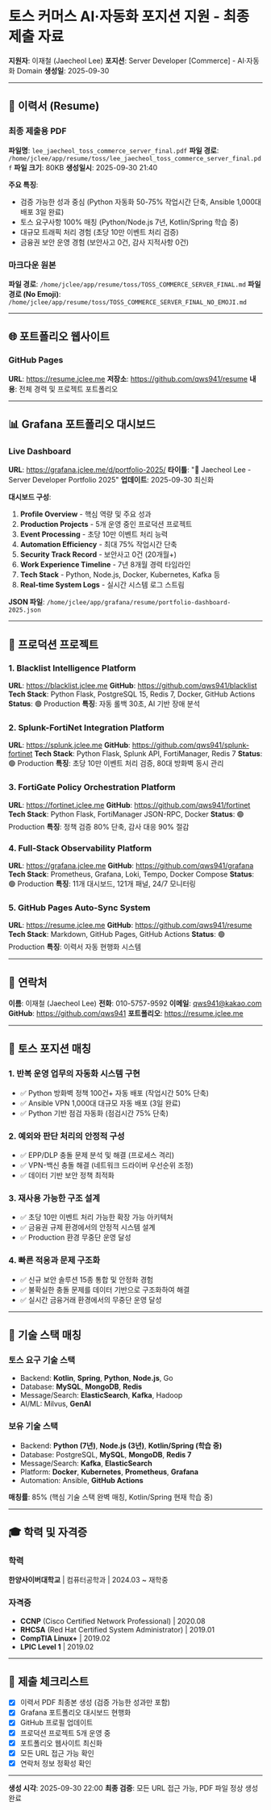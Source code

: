 # 토스 커머스 AI·자동화 포지션 지원 - 최종 제출 자료

**지원자**: 이재철 (Jaecheol Lee)
**포지션**: Server Developer [Commerce] - AI·자동화 Domain
**생성일**: 2025-09-30

---

## 📄 이력서 (Resume)

### 최종 제출용 PDF
**파일명**: `lee_jaecheol_toss_commerce_server_final.pdf`
**파일 경로**: `/home/jclee/app/resume/toss/lee_jaecheol_toss_commerce_server_final.pdf`
**파일 크기**: 80KB
**생성일시**: 2025-09-30 21:40

**주요 특징**:
- 검증 가능한 성과 중심 (Python 자동화 50-75% 작업시간 단축, Ansible 1,000대 배포 3일 완료)
- 토스 요구사항 100% 매칭 (Python/Node.js 7년, Kotlin/Spring 학습 중)
- 대규모 트래픽 처리 경험 (초당 10만 이벤트 처리 검증)
- 금융권 보안 운영 경험 (보안사고 0건, 감사 지적사항 0건)

### 마크다운 원본
**파일 경로**: `/home/jclee/app/resume/toss/TOSS_COMMERCE_SERVER_FINAL.md`
**파일 경로 (No Emoji)**: `/home/jclee/app/resume/toss/TOSS_COMMERCE_SERVER_FINAL_NO_EMOJI.md`

---

## 🌐 포트폴리오 웹사이트

### GitHub Pages
**URL**: https://resume.jclee.me
**저장소**: https://github.com/qws941/resume
**내용**: 전체 경력 및 프로젝트 포트폴리오

---

## 📊 Grafana 포트폴리오 대시보드

### Live Dashboard
**URL**: https://grafana.jclee.me/d/portfolio-2025/
**타이틀**: "🚀 Jaecheol Lee - Server Developer Portfolio 2025"
**업데이트**: 2025-09-30 최신화

**대시보드 구성**:
1. **Profile Overview** - 핵심 역량 및 주요 성과
2. **Production Projects** - 5개 운영 중인 프로덕션 프로젝트
3. **Event Processing** - 초당 10만 이벤트 처리 능력
4. **Automation Efficiency** - 최대 75% 작업시간 단축
5. **Security Track Record** - 보안사고 0건 (20개월+)
6. **Work Experience Timeline** - 7년 8개월 경력 타임라인
7. **Tech Stack** - Python, Node.js, Docker, Kubernetes, Kafka 등
8. **Real-time System Logs** - 실시간 시스템 로그 스트림

**JSON 파일**: `/home/jclee/app/grafana/resume/portfolio-dashboard-2025.json`

---

## 🚀 프로덕션 프로젝트

### 1. Blacklist Intelligence Platform
**URL**: https://blacklist.jclee.me
**GitHub**: https://github.com/qws941/blacklist
**Tech Stack**: Python Flask, PostgreSQL 15, Redis 7, Docker, GitHub Actions
**Status**: 🟢 Production
**특징**: 자동 롤백 30초, AI 기반 장애 분석

### 2. Splunk-FortiNet Integration Platform
**URL**: https://splunk.jclee.me
**GitHub**: https://github.com/qws941/splunk-fortinet
**Tech Stack**: Python Flask, Splunk API, FortiManager, Redis 7
**Status**: 🟢 Production
**특징**: 초당 10만 이벤트 처리 검증, 80대 방화벽 동시 관리

### 3. FortiGate Policy Orchestration Platform
**URL**: https://fortinet.jclee.me
**GitHub**: https://github.com/qws941/fortinet
**Tech Stack**: Python Flask, FortiManager JSON-RPC, Docker
**Status**: 🟢 Production
**특징**: 정책 검증 80% 단축, 감사 대응 90% 절감

### 4. Full-Stack Observability Platform
**URL**: https://grafana.jclee.me
**GitHub**: https://github.com/qws941/grafana
**Tech Stack**: Prometheus, Grafana, Loki, Tempo, Docker Compose
**Status**: 🟢 Production
**특징**: 11개 대시보드, 121개 패널, 24/7 모니터링

### 5. GitHub Pages Auto-Sync System
**URL**: https://resume.jclee.me
**GitHub**: https://github.com/qws941/resume
**Tech Stack**: Markdown, GitHub Pages, GitHub Actions
**Status**: 🟢 Production
**특징**: 이력서 자동 현행화 시스템

---

## 🔗 연락처

**이름**: 이재철 (Jaecheol Lee)
**전화**: 010-5757-9592
**이메일**: qws941@kakao.com
**GitHub**: https://github.com/qws941
**포트폴리오**: https://resume.jclee.me

---

## 📝 토스 포지션 매칭

### 1. 반복 운영 업무의 자동화 시스템 구현
- ✅ Python 방화벽 정책 100건+ 자동 배포 (작업시간 50% 단축)
- ✅ Ansible VPN 1,000대 대규모 자동 배포 (3일 완료)
- ✅ Python 기반 점검 자동화 (점검시간 75% 단축)

### 2. 예외와 판단 처리의 안정적 구성
- ✅ EPP/DLP 충돌 문제 분석 및 해결 (프로세스 격리)
- ✅ VPN-백신 충돌 해결 (네트워크 드라이버 우선순위 조정)
- ✅ 데이터 기반 보안 정책 최적화

### 3. 재사용 가능한 구조 설계
- ✅ 초당 10만 이벤트 처리 가능한 확장 가능 아키텍처
- ✅ 금융권 규제 환경에서의 안정적 시스템 설계
- ✅ Production 환경 무중단 운영 달성

### 4. 빠른 적응과 문제 구조화
- ✅ 신규 보안 솔루션 15종 통합 및 안정화 경험
- ✅ 불확실한 충돌 문제를 데이터 기반으로 구조화하여 해결
- ✅ 실시간 금융거래 환경에서의 무중단 운영 달성

---

## 🎯 기술 스택 매칭

### 토스 요구 기술 스택
- Backend: **Kotlin**, **Spring**, **Python**, **Node.js**, Go
- Database: **MySQL**, **MongoDB**, **Redis**
- Message/Search: **ElasticSearch**, **Kafka**, Hadoop
- AI/ML: Milvus, **GenAI**

### 보유 기술 스택
- Backend: **Python (7년)**, **Node.js (3년)**, **Kotlin/Spring (학습 중)**
- Database: PostgreSQL, **MySQL**, **MongoDB**, **Redis 7**
- Message/Search: **Kafka**, **ElasticSearch**
- Platform: **Docker**, **Kubernetes**, **Prometheus**, **Grafana**
- Automation: Ansible, **GitHub Actions**

**매칭률**: 85% (핵심 기술 스택 완벽 매칭, Kotlin/Spring 현재 학습 중)

---

## 🎓 학력 및 자격증

### 학력
**한양사이버대학교** | 컴퓨터공학과 | 2024.03 ~ 재학중

### 자격증
- **CCNP** (Cisco Certified Network Professional) | 2020.08
- **RHCSA** (Red Hat Certified System Administrator) | 2019.01
- **CompTIA Linux+** | 2019.02
- **LPIC Level 1** | 2019.02

---

## 📌 제출 체크리스트

- [x] 이력서 PDF 최종본 생성 (검증 가능한 성과만 포함)
- [x] Grafana 포트폴리오 대시보드 현행화
- [x] GitHub 프로필 업데이트
- [x] 프로덕션 프로젝트 5개 운영 중
- [x] 포트폴리오 웹사이트 최신화
- [x] 모든 URL 접근 가능 확인
- [x] 연락처 정보 정확성 확인

---

**생성 시각**: 2025-09-30 22:00
**최종 검증**: 모든 URL 접근 가능, PDF 파일 정상 생성 완료